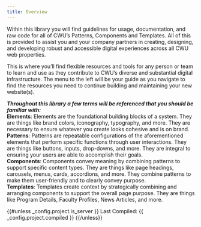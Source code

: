 ```yaml
---
title: Overview
---
```


<p class="intro">Within this library you will find guidelines for usage, documentation, and raw code for all of CWU’s Patterns, Components and Templates. All of this is provided to assist you and your company partners in creating, designing, and developing robust and accessible digital experiences across all CWU web properties.</p>

This is where you’ll find flexible resources and tools for any person or team to learn and use as they contribute to CWU’s diverse and substantial digital infrastructure. The menu to the left will be your guide as you navigate to find the resources you need to continue building and maintaining your new website(s).

**_Throughout this library a few terms will be referenced that you should be familiar with:_**<br />
**Elements**: Elements are the foundational building blocks of a system. They are things like brand colors, iconography, typography, and more. They are necessary to ensure whatever you create looks cohesive and is on brand.<br />
**Patterns**: Patterns are repeatable configurations of the aforementioned elements that perform specific functions through user interactions. They are things like buttons, inputs, drop-downs, and more. They are integral to ensuring your users are able to accomplish their goals.<br />
**Components**: Components convey meaning by combining patterns to support specific content types. They are things like page headings, carousels, menus, cards, accordions, and more. They combine patterns to make them user-friendly and to clearly convey purpose.<br />
**Templates**: Templates create context by strategically combining and arranging components to support the overall page purpose. They are things like Program Details, Faculty Profiles, News Articles, and more.

{{#unless _config.project.is_server }}
<span class="compiled">
Last Compiled: {{ _config.project.compiled }}
</span>
{{/unless}}
